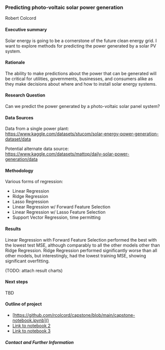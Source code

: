 ### Predicting photo-voltaic solar power generation

Robert Colcord

#### Executive summary
Solar energy is going to be a cornerstone of the future clean energy grid. I want to explore methods for predicting the power generated by a solar PV system.

#### Rationale
The ability to make predictions about the power that can be generated will be critical for utilities, governments, businesses, and consumers alike as they make decisions about where and how to install solar energy systems.

#### Research Question
Can we predict the power generated by a photo-voltaic solar panel system?

#### Data Sources
Data from a single power plant:
https://www.kaggle.com/datasets/stucom/solar-energy-power-generation-dataset/data

Potential alternate data source:
https://www.kaggle.com/datasets/mattop/daily-solar-power-generation/data


#### Methodology
Various forms of regression:
- Linear Regression
- Ridge Regression
- Lasso Regression
- Linear Regression w/ Forward Feature Selection
- Linear Regression w/ Lasso Feature Selection
- Support Vector Regression, time permitting

#### Results
Linear Regression with Forward Feature Selection performed the best with the lowest test MSE, although comparably to all the other models other than Ridge Regression. Ridge Regression performed significantly worse than all other models, but interestingly, had the lowest training MSE, showing significant overfitting.

(TODO: attach result charts)

#### Next steps
TBD

#### Outline of project

- [https://github.com/rcolcord/capstone/blob/main/capstone-notebook.ipynb]()
- [Link to notebook 2]()
- [Link to notebook 3]()


##### Contact and Further Information